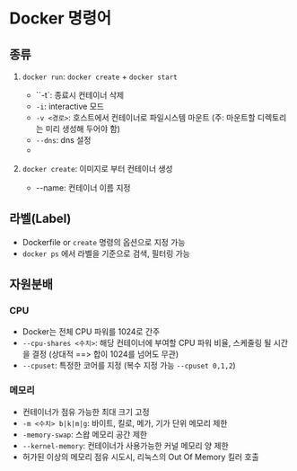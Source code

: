 # Docker 명령어

## 종류

1. `docker run`: `docker create` + `docker start`
   * ``-t`: 종료시 컨테이너 삭제
   * `-i`: interactive 모드
   * `-v <경로>`: 호스트에서 컨테이너로 파일시스템 마운트 (주: 마운트할 디렉토리는 미리 생성해 두어야 함)
   * `--dns`: dns 설정
   * 

2. `docker create`: 이미지로 부터 컨테이너 생성
   * --name: 컨테이너 이름 지정



## 라벨(Label)

* Dockerfile or `create` 명령의 옵션으로 지정 가능
* `docker ps` 에서 라벨을 기준으로 검색, 필터링 가능

## 자원분배

### CPU

* Docker는 전체 CPU 파워를 1024로 간주
* `--cpu-shares <수치>`: 해당 컨테이너에 부여할 CPU 파워 비율, 스케줄링 될 시간을 결정 (상대적 ==> 합이 1024를 넘어도 무관)
* `--cpuset`: 특정한 코어를 지정 (복수 지정 가능 `--cpuset 0,1,2`)

### 메모리

* 컨테이너가 점유 가능한 최대 크기 고정
* `-m <수치> b|k|m|g`: 바이트, 킬로, 메가, 기가 단위 메모리 제한
* `-memory-swap`: 스왑 메모리 공간 제한
* `--kernel-memory`: 컨테이너가 사용가능한 커널 메모리 양 제한
* 허가된 이상의 메모리 점유 시도시, 리눅스의 Out Of Memory 킬러 호출